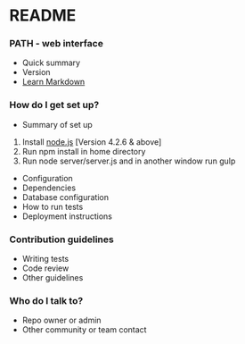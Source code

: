 # README #

### PATH - web interface ###

* Quick summary
* Version
* [Learn Markdown](https://bitbucket.org/tutorials/markdowndemo)

### How do I get set up? ###

* Summary of set up
1. Install [node.js](https://nodejs.org/) [Version 4.2.6 & above]
2. Run npm install in home directory
3. Run node server/server.js and in another window run gulp


* Configuration
* Dependencies
* Database configuration
* How to run tests
* Deployment instructions

### Contribution guidelines ###

* Writing tests
* Code review
* Other guidelines

### Who do I talk to? ###

* Repo owner or admin
* Other community or team contact